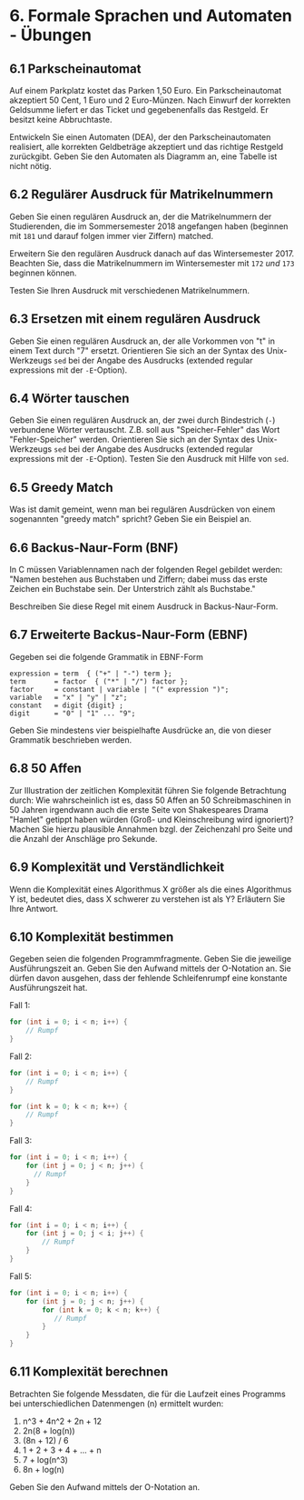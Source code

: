 # 6. Formale Sprachen und Automaten - Übungen


## 6.1 Parkscheinautomat
Auf einem Parkplatz kostet das Parken 1,50 Euro. Ein Parkscheinautomat akzeptiert 50 Cent, 1 Euro und 2 Euro-Münzen. Nach Einwurf der korrekten Geldsumme liefert er das Ticket und gegebenenfalls das Restgeld. Er besitzt keine Abbruchtaste.

Entwickeln Sie einen Automaten (DEA), der den Parkscheinautomaten realisiert, alle korrekten Geldbeträge akzeptiert und das richtige Restgeld zurückgibt. Geben Sie den Automaten als Diagramm an, eine Tabelle ist nicht nötig.


## 6.2 Regulärer Ausdruck für Matrikelnummern
Geben Sie einen regulären Ausdruck an, der die Matrikelnummern der Studierenden, die im Sommersemester 2018 angefangen haben (beginnen mit `181` und darauf folgen immer vier Ziffern) matched.

Erweitern Sie den regulären Ausdruck danach auf das Wintersemester 2017. Beachten Sie, dass die Matrikelnummern im Wintersemester mit `172` *und* `173` beginnen können.

Testen Sie Ihren Ausdruck mit verschiedenen Matrikelnummern.


## 6.3 Ersetzen mit einem regulären Ausdruck
Geben Sie einen regulären Ausdruck an, der alle Vorkommen von "t" in einem Text durch "7" ersetzt. Orientieren Sie sich an der Syntax des Unix-Werkzeugs `sed` bei der Angabe des Ausdrucks (extended regular expressions mit der `-E`-Option).


## 6.4 Wörter tauschen
Geben Sie einen regulären Ausdruck an, der zwei durch Bindestrich (`-`) verbundene Wörter vertauscht. Z.B. soll aus "Speicher-Fehler" das Wort "Fehler-Speicher" werden. Orientieren Sie sich an der Syntax des Unix-Werkzeugs `sed` bei der Angabe des Ausdrucks (extended regular expressions mit der `-E`-Option). Testen Sie den Ausdruck mit Hilfe von `sed`.


## 6.5 Greedy Match
Was ist damit gemeint, wenn man bei regulären Ausdrücken von einem sogenannten "greedy match" spricht? Geben Sie ein Beispiel an.


## 6.6 Backus-Naur-Form (BNF)
In C müssen Variablennamen nach der folgenden Regel gebildet werden: "Namen bestehen aus Buchstaben und Ziffern; dabei muss das erste Zeichen ein Buchstabe sein. Der Unterstrich zählt als Buchstabe."

Beschreiben Sie diese Regel mit einem Ausdruck in Backus-Naur-Form.

## 6.7 Erweiterte Backus-Naur-Form (EBNF)
Gegeben sei die folgende Grammatik in EBNF-Form

```console
expression = term  { ("+" | "-") term };
term       = factor  { ("*" | "/") factor };
factor     = constant | variable | "(" expression ")";
variable   = "x" | "y" | "z";
constant   = digit {digit} ;
digit      = "0" | "1" ... "9";
```

Geben Sie mindestens vier beispielhafte Ausdrücke an, die von dieser Grammatik beschrieben werden.


## 6.8 50 Affen
Zur Illustration der zeitlichen Komplexität führen Sie folgende Betrachtung durch: Wie wahrscheinlich ist es, dass 50 Affen an 50 Schreibmaschinen in 50 Jahren irgendwann auch die erste Seite von Shakespeares Drama "Hamlet" getippt haben würden (Groß- und Kleinschreibung wird ignoriert)? Machen Sie hierzu plausible Annahmen bzgl. der Zeichenzahl pro Seite und die Anzahl der Anschläge pro Sekunde.


## 6.9 Komplexität und Verständlichkeit
Wenn die Komplexität eines Algorithmus X größer als die eines Algorithmus Y ist, bedeutet dies, dass X schwerer zu verstehen ist als Y? Erläutern Sie Ihre Antwort.


## 6.10 Komplexität bestimmen
Gegeben seien die folgenden Programmfragmente. Geben Sie die jeweilige Ausführungszeit an. Geben Sie den Aufwand mittels der O-Notation an. Sie dürfen davon ausgehen, dass der fehlende Schleifenrumpf eine konstante Ausführungszeit hat.

Fall 1:
```java
for (int i = 0; i < n; i++) {
    // Rumpf
}
```

Fall 2:
```java
for (int i = 0; i < n; i++) {
    // Rumpf
}

for (int k = 0; k < n; k++) {
    // Rumpf
}
```

Fall 3:
```java
for (int i = 0; i < n; i++) {
    for (int j = 0; j < n; j++) {
      // Rumpf
    }
}
```

Fall 4:
```java
for (int i = 0; i < n; i++) {
    for (int j = 0; j < i; j++) {
        // Rumpf
    }
}
```

Fall 5:
```java
for (int i = 0; i < n; i++) {
    for (int j = 0; j < n; j++) {
        for (int k = 0; k < n; k++) {
           // Rumpf  
        }        
    }
}
```


## 6.11 Komplexität berechnen
Betrachten Sie folgende Messdaten, die für die Laufzeit eines Programms bei unterschiedlichen Datenmengen (n) ermittelt wurden:

  1. n^3 + 4n^2 + 2n + 12
  2. 2n(8 + log(n))
  3. (8n + 12) / 6
  4. 1 + 2 + 3 + 4 + ... + n
  5. 7 + log(n^3)
  6. 8n + log(n)

Geben Sie den Aufwand mittels der O-Notation an.


